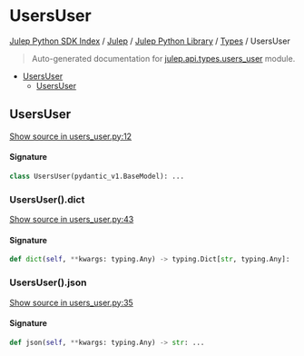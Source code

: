 # UsersUser

[Julep Python SDK Index](../../../README.md#julep-python-sdk-index) / [Julep](../../index.md#julep) / [Julep Python Library](../index.md#julep-python-library) / [Types](./index.md#types) / UsersUser

> Auto-generated documentation for [julep.api.types.users_user](../../../../../../../julep/api/types/users_user.py) module.

- [UsersUser](#usersuser)
  - [UsersUser](#usersuser-1)

## UsersUser

[Show source in users_user.py:12](../../../../../../../julep/api/types/users_user.py#L12)

#### Signature

```python
class UsersUser(pydantic_v1.BaseModel): ...
```

### UsersUser().dict

[Show source in users_user.py:43](../../../../../../../julep/api/types/users_user.py#L43)

#### Signature

```python
def dict(self, **kwargs: typing.Any) -> typing.Dict[str, typing.Any]: ...
```

### UsersUser().json

[Show source in users_user.py:35](../../../../../../../julep/api/types/users_user.py#L35)

#### Signature

```python
def json(self, **kwargs: typing.Any) -> str: ...
```